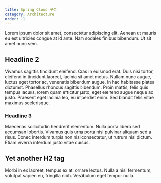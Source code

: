 ```yaml
---
title: Spring Cloud 구성
category: Architecture
order: -1
---
```


Lorem ipsum dolor sit amet, consectetur adipiscing elit. Aenean ut mauris eu est ultricies congue at id ante. Nam sodales finibus bibendum. Ut sit amet nunc sem.

## Headline 2

Vivamus sagittis tincidunt eleifend. Cras in euismod erat. Duis nisi tortor, eleifend in tincidunt laoreet, lacinia sit amet metus. Nullam nunc augue, luctus eget tortor ac, venenatis bibendum augue. In hac habitasse platea dictumst. Phasellus rhoncus sagittis bibendum. Proin mattis, felis quis tempus iaculis, lorem quam efficitur justo, eget eleifend augue neque ac justo. Praesent eget lacinia leo, eu imperdiet enim. Sed blandit felis vitae maximus scelerisque.

### Headline 3

Maecenas sollicitudin hendrerit elementum. Nulla porta libero sed accumsan lobortis. Vivamus quis urna porta nisi pulvinar aliquam sed a risus. Donec interdum turpis non nisi consectetur, ut rutrum nisl dictum. Etiam viverra interdum justo vitae cursus.

## Yet another H2 tag

Morbi in ex laoreet, tempus ex at, ornare lectus. Nulla a nisi fermentum, volutpat sapien eu, fringilla nibh. Vestibulum eget tempor nulla.